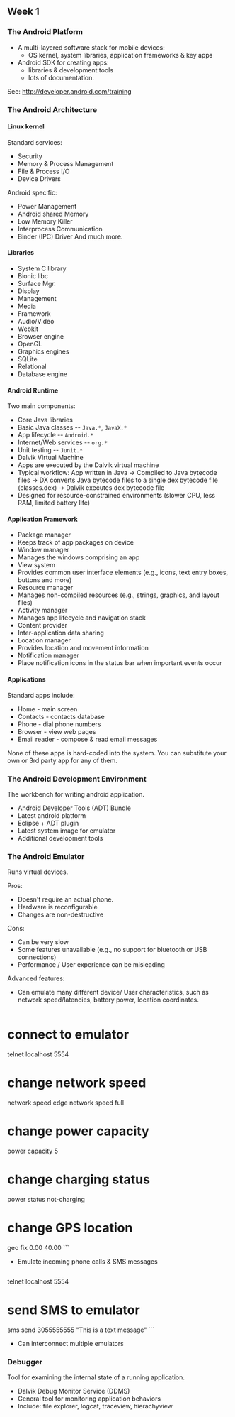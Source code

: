 ## Week 1

### The Android Platform
* A multi-layered software stack for mobile devices:
  * OS kernel, system libraries, application frameworks & key apps
* Android SDK for creating apps:
  * libraries & development tools
  * lots of documentation.

See: http://developer.android.com/training

### The Android Architecture
#### Linux kernel
Standard services:
* Security
* Memory & Process Management
* File & Process I/O
* Device Drivers

Android specific:
* Power Management
* Android shared Memory
* Low Memory Killer
* Interprocess Communication
* Binder (IPC) Driver
And much more.

#### Libraries
- System C library
 - Bionic libc
- Surface Mgr.
 - Display
 - Management
- Media
- Framework
 - Audio/Video
- Webkit
 - Browser engine
- OpenGL
 - Graphics engines
- SQLite
 - Relational
 - Database engine

#### Android Runtime
Two main components:
- Core Java libraries
 - Basic Java classes -- ```Java.*```, ```JavaX.*```
 - App lifecycle -- ```Android.*```
 - Internet/Web services -- ```org.*```
 - Unit testing -- ```Junit.*```
- Dalvik Virtual Machine
 - Apps are executed by the Dalvik virtual machine
 - Typical workflow: App written in Java -> Compiled to Java bytecode files -> DX converts Java bytecode files to a single dex bytecode file (classes.dex) -> Dalvik executes dex bytecode file
 - Designed for resource-constrained environments (slower CPU, less RAM, limited battery life)

#### Application Framework
- Package manager
 - Keeps track of app packages on device
- Window manager
 - Manages the windows comprising an app
- View system
 - Provides common user interface elements (e.g., icons, text entry boxes, buttons and more)
- Resource manager
 - Manages non-compiled resources (e.g., strings, graphics, and layout files)
- Activity manager
 - Manages app lifecycle and navigation stack
- Content provider
 - Inter-application data sharing
- Location manager
 - Provides location and movement information
- Notification manager
 - Place notification icons in the status bar when important events occur

#### Applications
Standard apps include:
- Home - main screen
- Contacts - contacts database
- Phone - dial phone numbers
- Browser - view web pages
- Email reader - compose & read email messages

None of these apps is hard-coded into the system. You can substitute your own or 3rd party app for any of them.

### The Android Development Environment
The workbench for writing android application.
- Android Developer Tools (ADT) Bundle
 - Latest android platform
 - Eclipse + ADT plugin
 - Latest system image for emulator
 - Additional development tools

### The Android Emulator
Runs virtual devices.

Pros:
- Doesn't require an actual phone.
- Hardware is reconfigurable
- Changes are non-destructive

Cons:
- Can be very slow
- Some features unavailable (e.g., no support for bluetooth or USB connections)
- Performance / User experience can be misleading

Advanced features:
- Can emulate many different device/ User characteristics, such as network speed/latencies, battery power, location coordinates.

    ```
# connect to emulator
telnet localhost 5554
# change network speed
network speed edge
network speed full
# change power capacity
power capacity 5
# change charging status
power status not-charging
# change GPS location
geo fix 0.00 40.00
    ```
    
- Emulate incoming phone calls & SMS messages

    ```
telnet localhost 5554
# send SMS to emulator
sms send 3055555555 "This is a text message"
    ```
    
- Can interconnect multiple emulators

### Debugger
Tool for examining the internal state of a running application.
- Dalvik Debug Monitor Service (DDMS)
 - General tool for monitoring application behaviors
 - Include: file explorer, logcat, traceview, hierachyview

